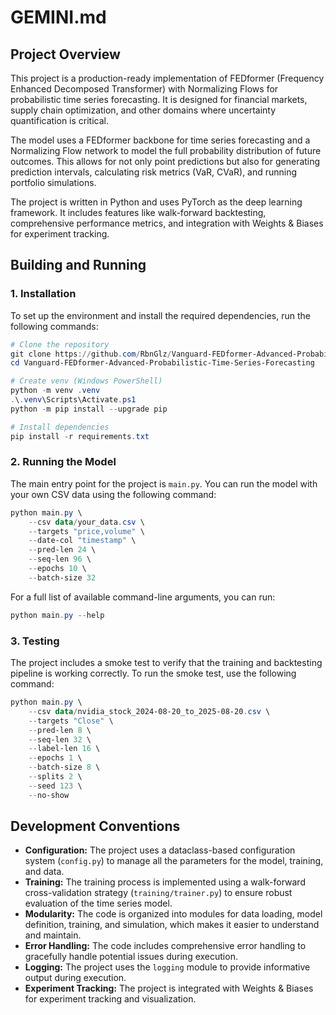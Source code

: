 
# GEMINI.md

## Project Overview

This project is a production-ready implementation of FEDformer (Frequency Enhanced Decomposed Transformer) with Normalizing Flows for probabilistic time series forecasting. It is designed for financial markets, supply chain optimization, and other domains where uncertainty quantification is critical.

The model uses a FEDformer backbone for time series forecasting and a Normalizing Flow network to model the full probability distribution of future outcomes. This allows for not only point predictions but also for generating prediction intervals, calculating risk metrics (VaR, CVaR), and running portfolio simulations.

The project is written in Python and uses PyTorch as the deep learning framework. It includes features like walk-forward backtesting, comprehensive performance metrics, and integration with Weights & Biases for experiment tracking.

## Building and Running

### 1. Installation

To set up the environment and install the required dependencies, run the following commands:

```powershell
# Clone the repository
git clone https://github.com/RbnGlz/Vanguard-FEDformer-Advanced-Probabilistic-Time-Series-Forecasting.git
cd Vanguard-FEDformer-Advanced-Probabilistic-Time-Series-Forecasting

# Create venv (Windows PowerShell)
python -m venv .venv
.\.venv\Scripts\Activate.ps1
python -m pip install --upgrade pip

# Install dependencies
pip install -r requirements.txt
```

### 2. Running the Model

The main entry point for the project is `main.py`. You can run the model with your own CSV data using the following command:

```powershell
python main.py \
    --csv data/your_data.csv \
    --targets "price,volume" \
    --date-col "timestamp" \
    --pred-len 24 \
    --seq-len 96 \
    --epochs 10 \
    --batch-size 32
```

For a full list of available command-line arguments, you can run:

```powershell
python main.py --help
```

### 3. Testing

The project includes a smoke test to verify that the training and backtesting pipeline is working correctly. To run the smoke test, use the following command:

```powershell
python main.py \
    --csv data/nvidia_stock_2024-08-20_to_2025-08-20.csv \
    --targets "Close" \
    --pred-len 8 \
    --seq-len 32 \
    --label-len 16 \
    --epochs 1 \
    --batch-size 8 \
    --splits 2 \
    --seed 123 \
    --no-show
```

## Development Conventions

*   **Configuration:** The project uses a dataclass-based configuration system (`config.py`) to manage all the parameters for the model, training, and data.
*   **Training:** The training process is implemented using a walk-forward cross-validation strategy (`training/trainer.py`) to ensure robust evaluation of the time series model.
*   **Modularity:** The code is organized into modules for data loading, model definition, training, and simulation, which makes it easier to understand and maintain.
*   **Error Handling:** The code includes comprehensive error handling to gracefully handle potential issues during execution.
*   **Logging:** The project uses the `logging` module to provide informative output during execution.
*   **Experiment Tracking:** The project is integrated with Weights & Biases for experiment tracking and visualization.
